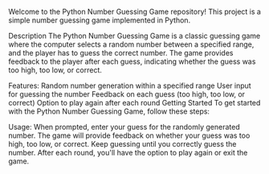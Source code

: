 Welcome to the Python Number Guessing Game repository! This project is a simple number guessing game implemented in Python.

Description
The Python Number Guessing Game is a classic guessing game where the computer selects a random number between a specified range, and the player has to guess the correct number. The game provides feedback to the player after each guess, indicating whether the guess was too high, too low, or correct.

Features:
Random number generation within a specified range
User input for guessing the number
Feedback on each guess (too high, too low, or correct)
Option to play again after each round
Getting Started
To get started with the Python Number Guessing Game, follow these steps:

Usage:
When prompted, enter your guess for the randomly generated number.
The game will provide feedback on whether your guess was too high, too low, or correct.
Keep guessing until you correctly guess the number.
After each round, you'll have the option to play again or exit the game.
